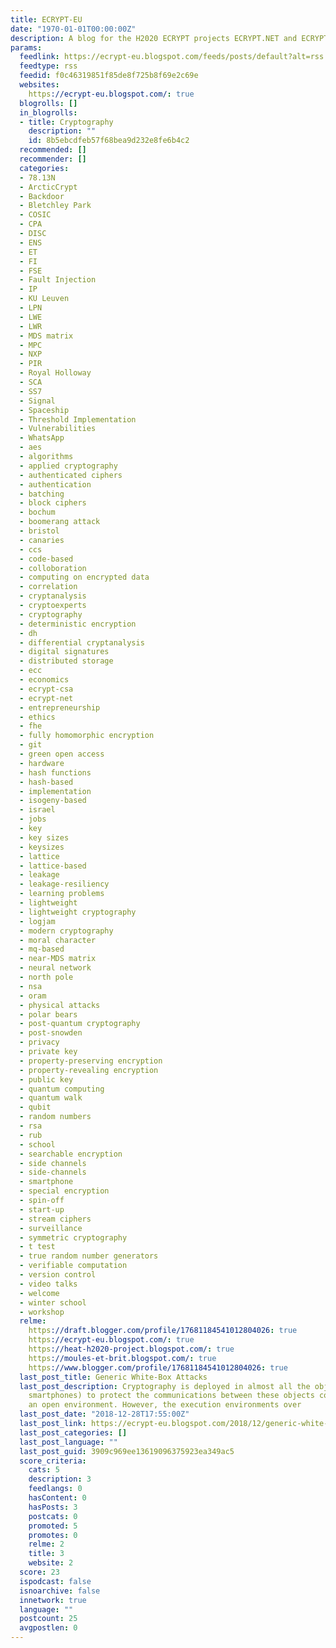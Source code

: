 ```yaml
---
title: ECRYPT-EU
date: "1970-01-01T00:00:00Z"
description: A blog for the H2020 ECRYPT projects ECRYPT.NET and ECRYPT.CSA
params:
  feedlink: https://ecrypt-eu.blogspot.com/feeds/posts/default?alt=rss
  feedtype: rss
  feedid: f0c46319851f85de8f725b8f69e2c69e
  websites:
    https://ecrypt-eu.blogspot.com/: true
  blogrolls: []
  in_blogrolls:
  - title: Cryptography
    description: ""
    id: 8b5ebcdfeb57f68bea9d232e8fe6b4c2
  recommended: []
  recommender: []
  categories:
  - 78.13N
  - ArcticCrypt
  - Backdoor
  - Bletchley Park
  - COSIC
  - CPA
  - DISC
  - ENS
  - ET
  - FI
  - FSE
  - Fault Injection
  - IP
  - KU Leuven
  - LPN
  - LWE
  - LWR
  - MDS matrix
  - MPC
  - NXP
  - PIR
  - Royal Holloway
  - SCA
  - SS7
  - Signal
  - Spaceship
  - Threshold Implementation
  - Vulnerabilities
  - WhatsApp
  - aes
  - algorithms
  - applied cryptography
  - authenticated ciphers
  - authentication
  - batching
  - block ciphers
  - bochum
  - boomerang attack
  - bristol
  - canaries
  - ccs
  - code-based
  - colloboration
  - computing on encrypted data
  - correlation
  - cryptanalysis
  - cryptoexperts
  - cryptography
  - deterministic encryption
  - dh
  - differential cryptanalysis
  - digital signatures
  - distributed storage
  - ecc
  - economics
  - ecrypt-csa
  - ecrypt-net
  - entrepreneurship
  - ethics
  - fhe
  - fully homomorphic encryption
  - git
  - green open access
  - hardware
  - hash functions
  - hash-based
  - implementation
  - isogeny-based
  - israel
  - jobs
  - key
  - key sizes
  - keysizes
  - lattice
  - lattice-based
  - leakage
  - leakage-resiliency
  - learning problems
  - lightweight
  - lightweight cryptography
  - logjam
  - modern cryptography
  - moral character
  - mq-based
  - near-MDS matrix
  - neural network
  - north pole
  - nsa
  - oram
  - physical attacks
  - polar bears
  - post-quantum cryptography
  - post-snowden
  - privacy
  - private key
  - property-preserving encryption
  - property-revealing encryption
  - public key
  - quantum computing
  - quantum walk
  - qubit
  - random numbers
  - rsa
  - rub
  - school
  - searchable encryption
  - side channels
  - side-channels
  - smartphone
  - special encryption
  - spin-off
  - start-up
  - stream ciphers
  - surveillance
  - symmetric cryptography
  - t test
  - true random number generators
  - verifiable computation
  - version control
  - video talks
  - welcome
  - winter school
  - workshop
  relme:
    https://draft.blogger.com/profile/17681184541012804026: true
    https://ecrypt-eu.blogspot.com/: true
    https://heat-h2020-project.blogspot.com/: true
    https://moules-et-brit.blogspot.com/: true
    https://www.blogger.com/profile/17681184541012804026: true
  last_post_title: Generic White-Box Attacks
  last_post_description: Cryptography is deployed in almost all the objects (e.g.,
    smartphones) to protect the communications between these objects connected in
    an open environment. However, the execution environments over
  last_post_date: "2018-12-28T17:55:00Z"
  last_post_link: https://ecrypt-eu.blogspot.com/2018/12/generic-white-box-attacks.html
  last_post_categories: []
  last_post_language: ""
  last_post_guid: 3909c969ee13619096375923ea349ac5
  score_criteria:
    cats: 5
    description: 3
    feedlangs: 0
    hasContent: 0
    hasPosts: 3
    postcats: 0
    promoted: 5
    promotes: 0
    relme: 2
    title: 3
    website: 2
  score: 23
  ispodcast: false
  isnoarchive: false
  innetwork: true
  language: ""
  postcount: 25
  avgpostlen: 0
---
```

